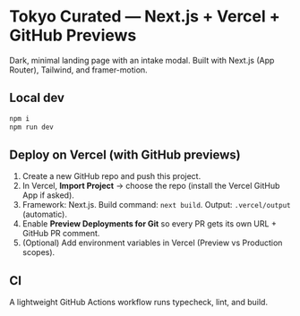 # Tokyo Curated — Next.js + Vercel + GitHub Previews

Dark, minimal landing page with an intake modal. Built with Next.js (App Router), Tailwind, and framer-motion.

## Local dev
```bash
npm i
npm run dev
```

## Deploy on Vercel (with GitHub previews)
1. Create a new GitHub repo and push this project.
2. In Vercel, **Import Project** → choose the repo (install the Vercel GitHub App if asked).
3. Framework: Next.js. Build command: `next build`. Output: `.vercel/output` (automatic).
4. Enable **Preview Deployments for Git** so every PR gets its own URL + GitHub PR comment.
5. (Optional) Add environment variables in Vercel (Preview vs Production scopes).

## CI
A lightweight GitHub Actions workflow runs typecheck, lint, and build.
